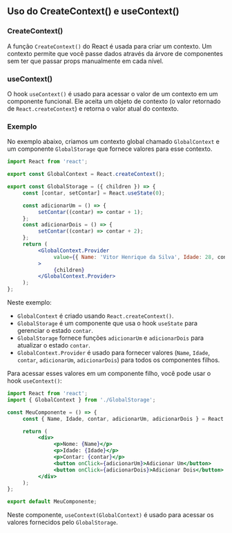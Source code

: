 
## Uso do CreateContext() e useContext()

### CreateContext()

A função `CreateContext()` do React é usada para criar um contexto. Um contexto permite que você passe dados através da árvore de componentes sem ter que passar props manualmente em cada nível.

### useContext()

O hook `useContext()` é usado para acessar o valor de um contexto em um componente funcional. Ele aceita um objeto de contexto (o valor retornado de `React.createContext`) e retorna o valor atual do contexto.

### Exemplo

No exemplo abaixo, criamos um contexto global chamado `GlobalContext` e um componente `GlobalStorage` que fornece valores para esse contexto.

```jsx
import React from 'react';

export const GlobalContext = React.createContext();

export const GlobalStorage = ({ children }) => {
     const [contar, setContar] = React.useState(0);

     const adicionarUm = () => {
          setContar((contar) => contar + 1);
     };
     const adicionarDois = () => {
          setContar((contar) => contar + 2);
     };
     return (
          <GlobalContext.Provider
               value={{ Name: 'Vitor Henrique da Silva', Idade: 28, contar, adicionarUm, adicionarDois }}
          >
               {children}
          </GlobalContext.Provider>
     );
};
```

Neste exemplo:

- `GlobalContext` é criado usando `React.createContext()`.
- `GlobalStorage` é um componente que usa o hook `useState` para gerenciar o estado `contar`.
- `GlobalStorage` fornece funções `adicionarUm` e `adicionarDois` para atualizar o estado `contar`.
- `GlobalContext.Provider` é usado para fornecer valores (`Name`, `Idade`, `contar`, `adicionarUm`, `adicionarDois`) para todos os componentes filhos.

Para acessar esses valores em um componente filho, você pode usar o hook `useContext()`:

```jsx
import React from 'react';
import { GlobalContext } from './GlobalStorage';

const MeuComponente = () => {
     const { Name, Idade, contar, adicionarUm, adicionarDois } = React.useContext(GlobalContext);

     return (
          <div>
               <p>Nome: {Name}</p>
               <p>Idade: {Idade}</p>
               <p>Contar: {contar}</p>
               <button onClick={adicionarUm}>Adicionar Um</button>
               <button onClick={adicionarDois}>Adicionar Dois</button>
          </div>
     );
};

export default MeuComponente;
```

Neste componente, `useContext(GlobalContext)` é usado para acessar os valores fornecidos pelo `GlobalStorage`.